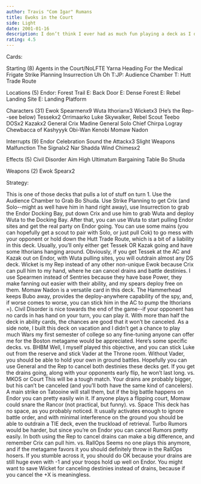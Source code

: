 ```yaml
---
author: Travis "Com Igar" Rumans
title: Ewoks in the Court
side: Light
date: 2001-01-16
description: I don’t think I ever had as much fun playing a deck as I did with my old Ewok deck. This is a return to those roots.
rating: 4.5
---
```

Cards: 

Starting (8)
Agents in the Court/NoLFTE
Yarna
Heading For the Medical Frigate
Strike Planning
Insurrection
Uh Oh
T:JP: Audience Chamber
T: Hutt Trade Route

Locations (5)
Endor: Forest Trail
E: Back Door
E: Dense Forest
E: Rebel Landing Site
E: Landing Platform

Characters (31)
Ewok Spearmenx9
Wuta
Ithorianx3
Wicketx3 (He’s the Rep--see below)
Tessekx2
Orrimaarko
Luke Skywalker, Rebel Scout
Teebo
DOSx2
Kazakx2
General Crix Madine
General Solo
Chief Chirpa
Logray
Chewbacca of Kashyyyk
Obi-Wan Kenobi
Momaw Nadon

Interrupts (9)
Endor Celebration
Sound the Attackx3
Slight Weapons Malfunction
The Signalx2
Nar Shadda Wind Chimesx2

Effects (5)
Civil Disorder
Aim High
Ultimatum
Bargaining Table
Bo Shuda

Weapons (2)
Ewok Spearx2 

Strategy: 

This is one of those decks that pulls a lot of stuff on turn 1.
Use the Audience Chamber to Grab Bo Shuda. Use Strike Planning to get Crix (and Solo--might as well have him in hand right away), use Insurrection to grab the Endor Docking Bay, put down Crix and use him to grab Wuta and deploy Wuta to the Docking Bay.
	After that, you can use Wuta to start pulling Endor sites and get the real party on Endor going. You can use some mains (you can hopefully get a scout to pair with Solo, or just pull Cok) to go mess with your opponent or hold down the Hutt Trade Route, which is a bit of a liability in this deck.
	Usually, you’ll only either get Tessek OR Kazak going and have some Ithorians hanging around. Obviously, if you get Tessek at the AC and Kazak out on Endor, with Wuta pulling sites, you will outdrain almost any DS deck.
	Wicket is my Rep instead of any other non-unique Ewok because Crix can pull him to my hand, where he can cancel drains and battle destinies.
	I use Spearmen instead of Sentries because they have base Power, they make fanning out easier with their ability, and my spears deploy free on them.
	Momaw Nadon is a versatile card in this deck. The Hammerhead keeps Bubo away, provides the deploy-anywhere capability of the spy, and, if worse comes to worse, you can stick him in the AC to pump the Ithorians =).
	Civil Disorder is nice towards the end of the game--if your opponent has no cards in has hand on your turn, you can play it. With more than half the deck in ability cards, the chances are good that it won’t be canceled.
	As a side note, I built this deck on vacation and I didn’t get a chance to play much Wars my first semester of college so any fine-tuning anyone can offer me for the Boston metagame would be appreciated.
	Here’s some specific decks.
vs. BHBM
	Well, I myself played this objective, and you can stick Luke out from the reserve and stick Vader at the Throne room. Without Vader, you should be able to hold your own in ground battles. Hopefully you can use General and the Rep to cancel both destinies these decks get. If you get the drains going, along with your opponents early flip, he won’t last long.
vs. MKOS or Court
	This will be a tough match. Your drains are probably bigger, but his can’t be canceled (and you’ll both have the same kind of cancelers). A main strike on Tatooine will stall them, but if the big battle happens on Endor you can pretty easily win it.
	If anyone plays a flipping court, Momaw could snare the Rancor (not practical, but funny).
vs. Space
	This deck has no space, as you probably noticed. It usually activates enough to ignore battle order, and with minimal interference on the ground you should be able to outdrain a TIE deck, even the truckload of retrieval. Turbo Rumors would be harder, but since you’re on Endor you can cancel Rumors pretty easily. In both using the Rep to cancel drains can make a big difference, and remember Crix can pull  him.
vs. RallOps
	Seems no one plays this anymore, and if the metagame favors it you should definitely throw in the RallOps hosers. If you stumble across it, you should do OK because your drains are still huge even with -1 and your troops hold up well on Endor. You might want to save Wicket for canceling destinies instead of drains, because if you cancel the +X is meaningless. 